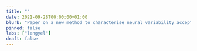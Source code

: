 ```yaml
---
title: ""
date: 2021-09-28T00:00:00+01:00
blurb: "Paper on a new method to characterise neural variability accepted at NeurIPS"
pinned: false
labs: ["lengyel"]
draft: false
---
```

